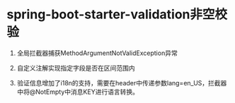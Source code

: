 # spring-boot-starter-validation非空校验

1. 全局拦截器捕获MethodArgumentNotValidException异常

2. 自定义注解实现指定字段是否在区间范围内

3. 验证信息增加了i18n的支持，需要在header中传递参数lang=en_US，拦截器中将@NotEmpty中消息KEY进行语言转换。


